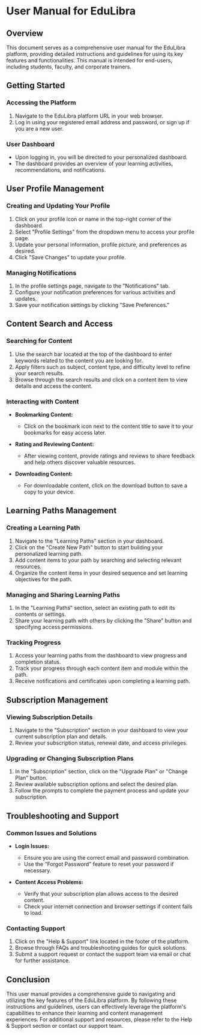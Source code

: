 # User Manual for EduLibra

## Overview
This document serves as a comprehensive user manual for the EduLibra platform, providing detailed instructions and guidelines for using its key features and functionalities. This manual is intended for end-users, including students, faculty, and corporate trainers.

## Getting Started

### Accessing the Platform
1. Navigate to the EduLibra platform URL in your web browser.
2. Log in using your registered email address and password, or sign up if you are a new user.

### User Dashboard
- Upon logging in, you will be directed to your personalized dashboard.
- The dashboard provides an overview of your learning activities, recommendations, and notifications.

## User Profile Management

### Creating and Updating Your Profile
1. Click on your profile icon or name in the top-right corner of the dashboard.
2. Select "Profile Settings" from the dropdown menu to access your profile page.
3. Update your personal information, profile picture, and preferences as desired.
4. Click "Save Changes" to update your profile.

### Managing Notifications
1. In the profile settings page, navigate to the "Notifications" tab.
2. Configure your notification preferences for various activities and updates.
3. Save your notification settings by clicking "Save Preferences."

## Content Search and Access

### Searching for Content
1. Use the search bar located at the top of the dashboard to enter keywords related to the content you are looking for.
2. Apply filters such as subject, content type, and difficulty level to refine your search results.
3. Browse through the search results and click on a content item to view details and access the content.

### Interacting with Content
- **Bookmarking Content:**
  - Click on the bookmark icon next to the content title to save it to your bookmarks for easy access later.

- **Rating and Reviewing Content:**
  - After viewing content, provide ratings and reviews to share feedback and help others discover valuable resources.

- **Downloading Content:**
  - For downloadable content, click on the download button to save a copy to your device.

## Learning Paths Management

### Creating a Learning Path
1. Navigate to the "Learning Paths" section in your dashboard.
2. Click on the "Create New Path" button to start building your personalized learning path.
3. Add content items to your path by searching and selecting relevant resources.
4. Organize the content items in your desired sequence and set learning objectives for the path.

### Managing and Sharing Learning Paths
1. In the "Learning Paths" section, select an existing path to edit its contents or settings.
2. Share your learning path with others by clicking the "Share" button and specifying access permissions.

### Tracking Progress
1. Access your learning paths from the dashboard to view progress and completion status.
2. Track your progress through each content item and module within the path.
3. Receive notifications and certificates upon completing a learning path.

## Subscription Management

### Viewing Subscription Details
1. Navigate to the "Subscription" section in your dashboard to view your current subscription plan and details.
2. Review your subscription status, renewal date, and access privileges.

### Upgrading or Changing Subscription Plans
1. In the "Subscription" section, click on the "Upgrade Plan" or "Change Plan" button.
2. Review available subscription options and select the desired plan.
3. Follow the prompts to complete the payment process and update your subscription.

## Troubleshooting and Support

### Common Issues and Solutions
- **Login Issues:**
  - Ensure you are using the correct email and password combination.
  - Use the "Forgot Password" feature to reset your password if necessary.

- **Content Access Problems:**
  - Verify that your subscription plan allows access to the desired content.
  - Check your internet connection and browser settings if content fails to load.

### Contacting Support
1. Click on the "Help & Support" link located in the footer of the platform.
2. Browse through FAQs and troubleshooting guides for quick solutions.
3. Submit a support request or contact the support team via email or chat for further assistance.

## Conclusion

This user manual provides a comprehensive guide to navigating and utilizing the key features of the EduLibra platform. By following these instructions and guidelines, users can effectively leverage the platform's capabilities to enhance their learning and content management experiences. For additional support and resources, please refer to the Help & Support section or contact our support team.
